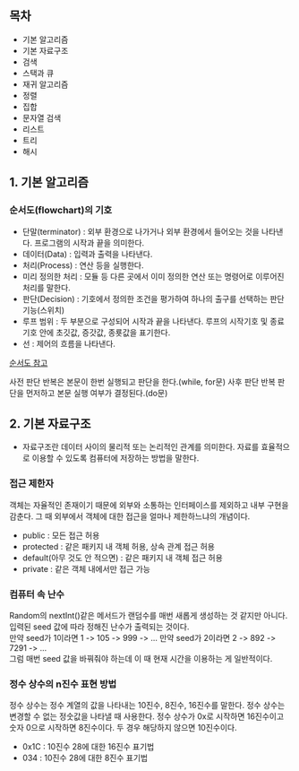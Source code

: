 ## 목차
- 기본 알고리즘
- 기본 자료구조
- 검색
- 스택과 큐
- 재귀 알고리즘
- 정렬
- 집합
- 문자열 검색
- 리스트
- 트리
- 해시

## 1. 기본 알고리즘
### 순서도(flowchart)의 기호
- 단말(terminator) : 외부 환경으로 나가거나 외부 환경에서 들어오는 것을 나타낸다. 프로그램의 시작과 끝을 의미한다.
- 데이터(Data) : 입력과 출력을 나타낸다.
- 처리(Process) : 연산 등을 실행한다.
- 미리 정의한 처리  : 모듈 등 다른 곳에서 이미 정의한 연산 또는 명령어로 이루어진 처리를 말한다.
- 판단(Decision) : 기호에서 정의한 조건을 평가하여 하나의 출구를 선택하는 판단 기능(스위치)
- 루프 범위 : 두 부분으로 구성되어 시작과 끝을 나타낸다. 루프의 시작기호 및 종료기호 안에 초깃값, 증갓값, 종룟값을 표기한다.
- 선 : 제어의 흐름을 나타낸다.

[순서도 참고](https://www.visual-paradigm.com/tutorials/flowchart-tutorial/)

사전 판단 반복은 본문이 한번 실행되고 판단을 한다.(while, for문) 사후 판단 반복 판단을 먼저하고 본문 실행 여부가 결정된다.(do문)

## 2. 기본 자료구조
- 자료구조란 데이터 사이의 물리적 또는 논리적인 관계를 의미한다. 자료를 효율적으로 이용할 수 있도록 컴퓨터에 저장하는 방법을 말한다.

### 접근 제한자
객체는 자율적인 존재이기 때문에 외부와 소통하는 인터페이스를 제외하고 내부 구현을 감춘다. 그 때 외부에서 객체에 대한 접근을 얼마나 제한하느냐의 개념이다.
- public : 모든 접근 허용
- protected : 같은 패키지 내 객체 허용, 상속 관계 접근 허용
- default(아무 것도 안 적으면) : 같은 패키지 내 객체 접근 허용
- private : 같은 객체 내에서만 접근 가능

### 컴퓨터 속 난수
Random의 nextInt()같은 메서드가 랜덤수를 매번 새롭게 생성하는 것 같지만 아니다. 입력된 seed 값에 따라 정해진 난수가 출력되는 것이다. <br>
만약 seed가 1이라면 1 -> 105 -> 999 -> ...
만약 seed가 2이라면 2 -> 892 -> 7291 -> ... <br>
그럼 매번 seed 값을 바꿔줘야 하는데 이 때 현재 시간을 이용하는 게 일반적이다.

### 정수 상수의 n진수 표현 방법
정수 상수는 정수 계열의 값을 나타내는 10진수, 8진수, 16진수를 말한다. 정수 상수는 변경할 수 없는 정숫값을 나타낼 때 사용한다. 정수 상수가 0x로 시작하면 16진수이고 숫자 0으로 시작하면 8진수이다. 두 경우 해당하지 않으면 10진수이다. 
- 0x1C : 10진수 28에 대한 16진수 표기법
- 034 : 10진수 28에 대한 8진수 표기법




